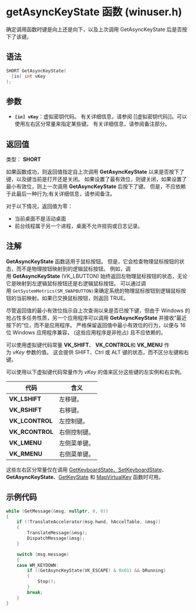 # getAsyncKeyState 函数 (winuser.h)

确定调用函数时键是向上还是向下，以及上次调用 GetAsyncKeyState 后是否按下了该键。

## 语法

```C++
SHORT GetAsyncKeyState(
  [in] int vKey
);
```

## 参数

- **`[in] vKey`**：虚拟密钥代码。 有关详细信息，请参阅 [[虚拟密钥代码]]。可以使用左右区分常量来指定某些键。 有关详细信息，请参阅备注部分。

## 返回值

类型： **SHORT**

如果函数成功，则返回值指定自上次调用 **GetAsyncKeyState** 以来是否按下了键，以及键当前是打开还是关闭。 如果设置了最有效位，则键关闭，如果设置了最小有效位，则上一次调用 **GetAsyncKeyState** 后按下了键。 但是，不应依赖于此最后一种行为;有关详细信息，请参阅备注。

对于以下情况，返回值为零：

- 当前桌面不是活动桌面
- 前台线程属于另一个进程，桌面不允许挂钩或日志记录。

## 注解

**GetAsyncKeyState** 函数适用于鼠标按钮。 但是，它会检查物理鼠标按钮的状态，而不是物理按钮映射到的逻辑鼠标按钮。 例如，调用 **GetAsyncKeyState** (VK_LBUTTON) 始终返回左物理鼠标按钮的状态，无论它是映射到左逻辑鼠标按钮还是右逻辑鼠标按钮。 可以通过调用 `GetSystemMetrics(SM_SWAPBUTTON)`来确定系统的物理鼠标按钮到逻辑鼠标按钮的当前映射。如果已交换鼠标按钮，则返回 TRUE。

尽管返回值的最小有效位指示自上次查询以来是否已按下键，但由于 Windows 的抢占性多任务性质，另一个应用程序可以调用 **GetAsyncKeyState** 并接收“最近按下的”位，而不是应用程序。 严格保留返回值中最小有效位的行为，以便与 16 位 Windows 应用程序兼容， (这些应用程序是非抢占) 且不应依赖的。

可以使用虚拟键代码常量 **VK_SHIFT**、 **VK_CONTROL**和 **VK_MENU** 作为 _vKey_ 参数的值。 这会提供 SHIFT、Ctrl 或 ALT 键的状态，而不区分左键和右键。

可以使用以下虚拟键代码常量作为 _vKey_ 的值来区分这些键的左实例和右实例。

|代码|含义|
|---|---|
|**VK_LSHIFT**|左移键。|
|**VK_RSHIFT**|右移键。|
|**VK_LCONTROL**|左控制键。|
|**VK_RCONTROL**|右侧控制键。|
|**VK_LMENU**|左侧菜单键。|
|**VK_RMENU**|右侧菜单键。|

这些左右区分常量仅在调用 [GetKeyboardState、SetKeyboardState](https://learn.microsoft.com/zh-cn/windows/desktop/api/winuser/nf-winuser-getkeyboardstate)、**GetAsyncKeyState**、[GetKeyState](https://learn.microsoft.com/zh-cn/windows/desktop/api/winuser/nf-winuser-getkeystate) 和 [MapVirtualKey](https://learn.microsoft.com/zh-cn/windows/desktop/api/winuser/nf-winuser-mapvirtualkeya) 函数时可用。[](https://learn.microsoft.com/zh-cn/windows/desktop/api/winuser/nf-winuser-setkeyboardstate)

## 示例代码

```C++
while (GetMessage(&msg, nullptr, 0, 0))
{
    if (!TranslateAccelerator(msg.hwnd, hAccelTable, &msg))
    {
        TranslateMessage(&msg);
        DispatchMessage(&msg);
    }

    switch (msg.message)
    {
    case WM_KEYDOWN:
        if ((GetAsyncKeyState(VK_ESCAPE) & 0x01) && bRunning)
        {
            Stop();
        }
        break;
    }
}
```

